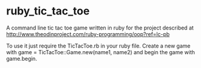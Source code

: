 # ruby_tic_tac_toe

A command line tic tac toe game written in ruby for the project described at http://www.theodinproject.com/ruby-programming/oop?ref=lc-pb

To use it just require the TicTacToe.rb in your ruby file. Create a new game with game = TicTacToe::Game.new(name1, name2) and begin the game with game.begin.